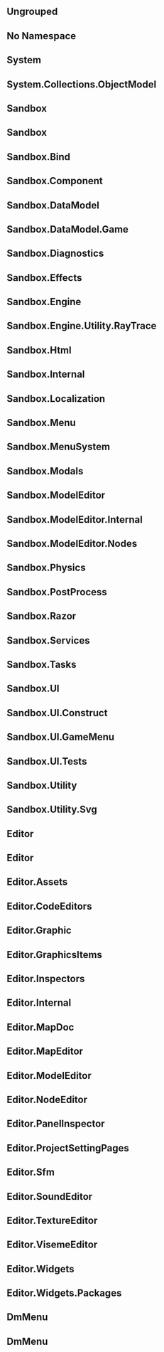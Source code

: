 ## Ungrouped

## No Namespace

## 

## System

## System.Collections.ObjectModel

## Sandbox

## Sandbox

## Sandbox.Bind

## Sandbox.Component

## Sandbox.DataModel

## Sandbox.DataModel.Game

## Sandbox.Diagnostics

## Sandbox.Effects

## Sandbox.Engine

## Sandbox.Engine.Utility.RayTrace

## Sandbox.Html

## Sandbox.Internal

## Sandbox.Localization

## Sandbox.Menu

## Sandbox.MenuSystem

## Sandbox.Modals

## Sandbox.ModelEditor

## Sandbox.ModelEditor.Internal

## Sandbox.ModelEditor.Nodes

## Sandbox.Physics

## Sandbox.PostProcess

## Sandbox.Razor

## Sandbox.Services

## Sandbox.Tasks

## Sandbox.UI

## Sandbox.UI.Construct

## Sandbox.UI.GameMenu

## Sandbox.UI.Tests

## Sandbox.Utility

## Sandbox.Utility.Svg

## Editor

## Editor

## Editor.Assets

## Editor.CodeEditors

## Editor.Graphic

## Editor.GraphicsItems

## Editor.Inspectors

## Editor.Internal

## Editor.MapDoc

## Editor.MapEditor

## Editor.ModelEditor

## Editor.NodeEditor

## Editor.PanelInspector

## Editor.ProjectSettingPages

## Editor.Sfm

## Editor.SoundEditor

## Editor.TextureEditor

## Editor.VisemeEditor

## Editor.Widgets

## Editor.Widgets.Packages

## DmMenu

## DmMenu

